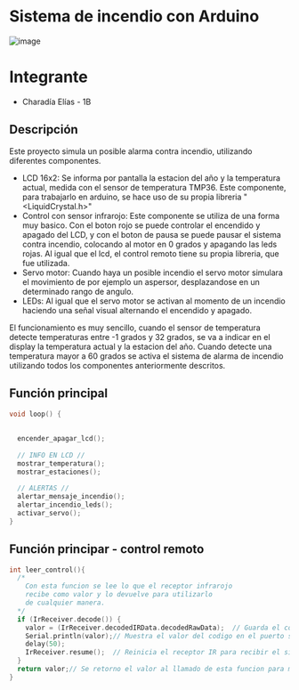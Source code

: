 # Sistema de incendio con Arduino
![image](https://github.com/eliascharadia/Sistema-incendio-parcial/assets/89148679/e4026476-55a7-41ea-808f-dd3d3208685e)

# Integrante

- Charadía Elías - 1B

## Descripción
Este proyecto simula un posible alarma contra incendio, utilizando diferentes componentes.
- LCD 16x2:
  Se informa por pantalla la estacion del año y la temperatura actual, medida con el sensor de temperatura TMP36.
  Este componente, para trabajarlo en arduino, se hace uso de su propia libreria "<LiquidCrystal.h>"
- Control con sensor infrarojo:
  Este componente se utiliza de una forma muy basico. Con el boton rojo se puede controlar el encendido y apagado del LCD, y con el boton de
  pausa se puede pausar el sistema contra incendio, colocando al motor en 0 grados y apagando las leds rojas.
  Al igual que el lcd, el control remoto tiene su propia libreria, que fue utilizada.
- Servo motor:
  Cuando haya un posible incendio el servo motor simulara el movimiento de por ejemplo un aspersor, desplazandose en un determinado rango de angulo.
- LEDs:
  Al igual que el servo motor se activan al momento de un incendio haciendo una señal visual alternando el encendido y apagado.
  
El funcionamiento es muy sencillo, cuando el sensor de temperatura detecte temperaturas entre -1 grados y 32 grados, se va a indicar en el display la temperatura actual y la estacion
del año. Cuando detecte una temperatura mayor a 60 grados se activa el sistema de alarma de incendio utilizando todos los componentes anteriormente descritos.

## Función principal

~~~ C (lenguaje en el que esta escrito)
void loop() {
  
  
  encender_apagar_lcd();
  
  // INFO EN LCD //
  mostrar_temperatura();
  mostrar_estaciones();
  
  // ALERTAS //
  alertar_mensaje_incendio();
  alertar_incendio_leds();
  activar_servo();
}
~~~

## Función principar - control remoto

~~~ C (lenguaje en el que esta escrito)
int leer_control(){
  /*
    Con esta funcion se lee lo que el receptor infrarojo
    recibe como valor y lo devuelve para utilizarlo 
    de cualquier manera.
  */
  if (IrReceiver.decode()) {
   	valor = (IrReceiver.decodedIRData.decodedRawData);  // Guarda el código correspondiente al boton presionado.
    Serial.println(valor);// Muestra el valor del codigo en el puerto serie.
    delay(50);
    IrReceiver.resume();  // Reinicia el receptor IR para recibir el siguiente código.
  }
  return valor;// Se retorno el valor al llamado de esta funcion para manipularlo.
}
~~~
